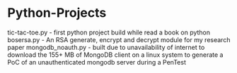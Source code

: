 Python-Projects
===============

tic-tac-toe.py - first python project build while read a book on python
bosersa.py - An RSA generate, encrypt and decrypt module for my research paper
mongodb_noauth.py - built due to unavailability of internet to download the 155+ MB of MongoDB client on a linux system to generate a PoC of an unauthenticated mongodb server during a PenTest
